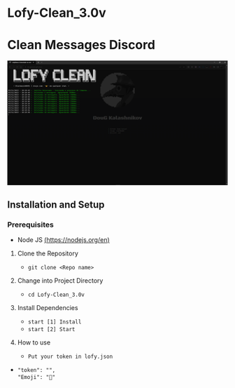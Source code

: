 # Lofy-Clean_3.0v

# Clean Messages Discord

![](/temp/preview.png)

## Installation and Setup

### Prerequisites
- Node JS [(https://nodejs.org/en)](https://nodejs.org/en/download](https://nodejs.org/en/download))

1. Clone the Repository
   - `git clone <Repo name>`

2. Change into Project Directory
   - `cd Lofy-Clean_3.0v`

3. Install Dependencies
   - `start [1] Install`
   - `start [2] Start`

4. How to use
   - `Put your token in lofy.json`
- ```{
  "token": "",
  "Emoji": "👑"




